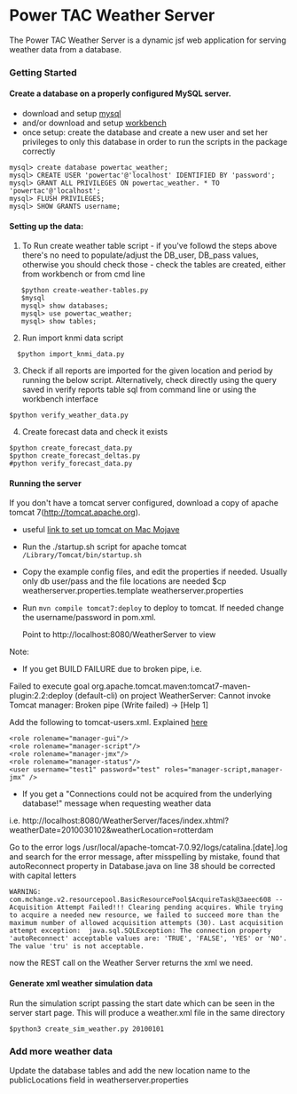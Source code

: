 # Power TAC Weather Server

The Power TAC Weather Server is a dynamic jsf web application for serving weather data from a database.

### Getting Started 

#### Create a database on a properly configured MySQL server.
* download and setup [mysql](https://dev.mysql.com/downloads/mysql/)
* and/or download and setup [workbench](https://dev.mysql.com/downloads/workbench/)
* once setup: create the database and create a new user and set her privileges to only this database in order to run the scripts in the package correctly

```
mysql> create database powertac_weather;
mysql> CREATE USER 'powertac'@'localhost' IDENTIFIED BY 'password';
mysql> GRANT ALL PRIVILEGES ON powertac_weather. * TO 'powertac'@'localhost';
mysql> FLUSH PRIVILEGES;
mysql> SHOW GRANTS username;
```


#### Setting up the data:

  1. To Run create weather table script
  	- if you've followd the steps above there's no need to populate/adjust the DB_user, DB_pass values, otherwise you should check those 
  	- check the tables are created, either from workbench or from cmd line 

 ```
    $python create-weather-tables.py
    $mysql 
    mysql> show databases;
    mysql> use powertac_weather;
    mysql> show tables;
  ```

  2. Run import knmi data script

  ```
    $python import_knmi_data.py
  ```


  3. Check if all reports are imported for the given location and period by running the below script.
     Alternatively, check directly using the query saved in verify reports table sql from command line or using the workbench interface 

  ```
  $python verify_weather_data.py
  ```
  
  
  4. Create forecast data and check it exists 
  
  ```
  $python create_forecast_data.py
  $python create_forecast_deltas.py
  #python verify_forecast_data.py 
  ```

#### Running the server
If you don't have a tomcat server configured, download a copy of apache tomcat 7(http://tomcat.apache.org).

* useful [link to set up tomcat on Mac Mojave](https://tonnygaric.com/blog/how-to-install-apache-tomcat-on-macos-10-14-mojave)

* Run the ./startup.sh script for apache tomcat 
`/Library/Tomcat/bin/startup.sh`

* Copy the example config files, and edit the properties if needed.
  Usually only db user/pass and the file locations are needed
  $cp weatherserver.properties.template         weatherserver.properties

* Run `mvn compile tomcat7:deploy` to deploy to tomcat.
  If needed change the username/password in pom.xml.
  
  Point to http://localhost:8080/WeatherServer to view 
  
Note:

* If you get  BUILD FAILURE due to broken pipe, i.e. 

Failed to execute goal org.apache.tomcat.maven:tomcat7-maven-plugin:2.2:deploy (default-cli) on project WeatherServer: Cannot invoke Tomcat manager: Broken pipe (Write failed) -> [Help 1]

Add the following to tomcat-users.xml. Explained [here](https://stackoverflow.com/questions/33918457/tomcat-7-maven-plugin-i-o-exception-java-net-socketexception-caught-when-pro)

```
<role rolename="manager-gui"/>
<role rolename="manager-script"/>
<role rolename="manager-jmx"/>
<role rolename="manager-status"/>
<user username="test1" password="test" roles="manager-script,manager-jmx" />
```

* If you get a "Connections could not be acquired from the underlying database!" message when requesting weather data 

i.e. http://localhost:8080/WeatherServer/faces/index.xhtml?weatherDate=2010030102&weatherLocation=rotterdam

Go to the error logs /usr/local/apache-tomcat-7.0.92/logs/catalina.[date].log and search for the error message, after misspelling by mistake, found that autoReconnect property in Database.java on line 38 should be corrected with capital letters

`WARNING: com.mchange.v2.resourcepool.BasicResourcePool$AcquireTask@3aeec608 -- Acquisition Attempt Failed!!! Clearing pending acquires. While trying to acquire a needed new resource, we failed to succeed more than the maximum number of allowed acquisition attempts (30). Last acquisition attempt exception: 
java.sql.SQLException: The connection property 'autoReconnect' acceptable values are: 'TRUE', 'FALSE', 'YES' or 'NO'. The value 'tru' is not acceptable.`


now the REST call on the Weather Server returns the xml we need.

#### Generate xml weather simulation data 
Run the simulation script passing the start date which can be seen in the server start page. This will produce a weather.xml file in the same directory
 
```
$python3 create_sim_weather.py 20100101
```
### Add more weather data
 Update the database tables and add the new location name to the publicLocations field in weatherserver.properties
 

